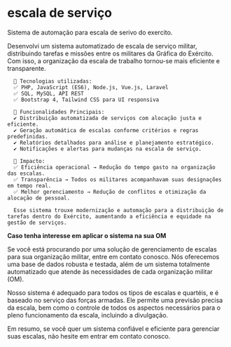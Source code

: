 # escala de serviço
Sistema de automação para escala de serivo do exercito.

Desenvolvi um sistema automatizado de escala de serviço militar, distribuindo tarefas e missões entre os militares da Gráfica do Exército. Com isso, a organização da escala de trabalho tornou-se mais eficiente e transparente.

      🔹 Tecnologias utilizadas:
      ✅ PHP, JavaScript (ES6), Node.js, Vue.js, Laravel
      ✅ SQL, MySQL, API REST
      ✅ Bootstrap 4, Tailwind CSS para UI responsiva
      
      🔹 Funcionalidades Principais:
      ✔ Distribuição automatizada de serviços com alocação justa e eficiente.
      ✔ Geração automática de escalas conforme critérios e regras predefinidas.
      ✔ Relatórios detalhados para análise e planejamento estratégico.
      ✔ Notificações e alertas para mudanças na escala de serviço.
      
      📌 Impacto:
      ✅ Eficiência operacional → Redução do tempo gasto na organização das escalas.
      ✅ Transparência → Todos os militares acompanhavam suas designações em tempo real.
      ✅ Melhor gerenciamento → Redução de conflitos e otimização da alocação de pessoal.
      
      Esse sistema trouxe modernização e automação para a distribuição de tarefas dentro do Exército, aumentando a eficiência e equidade na gestão de serviços.


**Caso tenha interesse em aplicar o sistema na sua OM**

Se você está procurando por uma solução de gerenciamento de escalas para sua organização militar, entre em contato conosco. 
Nós oferecemos uma base de dados robusta e testada, além de um sistema totalmente automatizado que atende às necessidades de cada organização militar (OM).

Nosso sistema é adequado para todos os tipos de escalas e quartéis, e é baseado no serviço das forças armadas. 
Ele permite uma previsão precisa da escala, bem como o controle de todos os aspectos necessários para o pleno funcionamento da escala, incluindo a divulgação.

Em resumo, se você quer um sistema confiável e eficiente para gerenciar suas escalas, não hesite em entrar em contato conosco.

